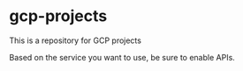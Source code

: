 # gcp-projects
This is a repository for GCP projects

Based on the service you want to use, be sure to enable APIs.
